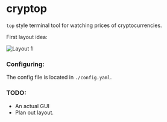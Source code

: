 # cryptop

`top` style terminal tool for watching prices of cryptocurrencies.

First layout idea:

![Layout 1](https://github.com/eggmund/cryptop/tree/master/ideas/layout/layout_1.png?raw=true "Layout idea 1")


### Configuring:

The config file is located in `./config.yaml`.

### TODO:
- An actual GUI
- Plan out layout.
